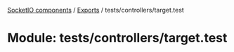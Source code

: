 [SocketIO components](../README.md) / [Exports](../modules.md) / tests/controllers/target.test

# Module: tests/controllers/target.test

